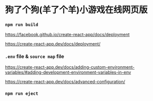 # 狗了个狗(羊了个羊)小游戏在线网页版

### `npm run build`

https://facebook.github.io/create-react-app/docs/deployment

https://create-react-app.dev/docs/deployment/

### `.env` file & `source map` file

https://create-react-app.dev/docs/adding-custom-environment-variables/#adding-development-environment-variables-in-env

https://create-react-app.dev/docs/advanced-configuration/

### `npm run eject`
